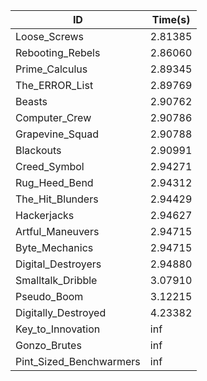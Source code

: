 |ID|Time(s)|
|-|-|
|Loose_Screws|2.81385|
|Rebooting_Rebels|2.86060|
|Prime_Calculus|2.89345|
|The_ERROR_List|2.89769|
|Beasts|2.90762|
|Computer_Crew|2.90786|
|Grapevine_Squad|2.90788|
|Blackouts|2.90991|
|Creed_Symbol|2.94271|
|Rug_Heed_Bend|2.94312|
|The_Hit_Blunders|2.94429|
|Hackerjacks|2.94627|
|Artful_Maneuvers|2.94715|
|Byte_Mechanics|2.94715|
|Digital_Destroyers|2.94880|
|Smalltalk_Dribble|3.07910|
|Pseudo_Boom|3.12215|
|Digitally_Destroyed|4.23382|
|Key_to_Innovation|inf|
|Gonzo_Brutes|inf|
|Pint_Sized_Benchwarmers|inf|
